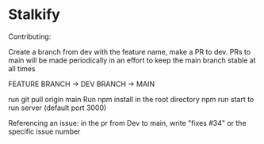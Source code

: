 # Stalkify



Contributing:

Create a branch from dev with the feature name, make a PR to dev. PRs to main will be made periodically in an effort to keep the main branch stable at all times

FEATURE BRANCH -> DEV BRANCH -> MAIN

run git pull origin main
Run npm install in the root directory
npm run start to run server (default port 3000)

Referencing an issue:
in the pr from Dev to main, write "fixes #34" or the specific issue number